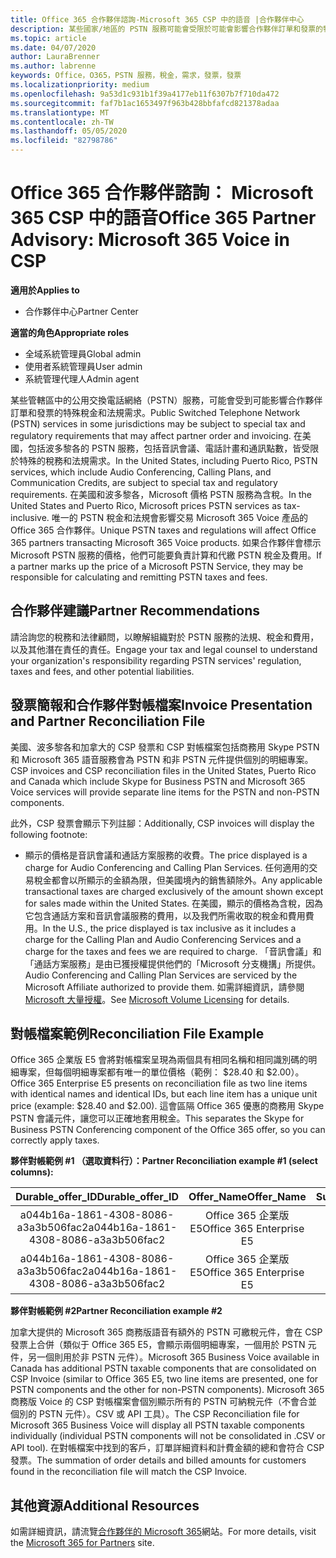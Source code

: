 ```yaml
---
title: Office 365 合作夥伴諮詢-Microsoft 365 CSP 中的語音 |合作夥伴中心
description: 某些國家/地區的 PSTN 服務可能會受限於可能會影響合作夥伴訂單和發票的特殊稅金和法規需求。
ms.topic: article
ms.date: 04/07/2020
author: LauraBrenner
ms.author: labrenne
keywords: Office，O365，PSTN 服務，稅金，需求，發票，發票
ms.localizationpriority: medium
ms.openlocfilehash: 9a53d1c931b1f39a4177eb11f6307b7f710da472
ms.sourcegitcommit: faf7b1ac1653497f963b428bbfafcd821378adaa
ms.translationtype: MT
ms.contentlocale: zh-TW
ms.lasthandoff: 05/05/2020
ms.locfileid: "82798786"
---
```

# <a name="office-365-partner-advisory-microsoft-365-voice-in-csp"></a><span data-ttu-id="df61d-104">Office 365 合作夥伴諮詢： Microsoft 365 CSP 中的語音</span><span class="sxs-lookup"><span data-stu-id="df61d-104">Office 365 Partner Advisory: Microsoft 365 Voice in CSP</span></span>

<span data-ttu-id="df61d-105">**適用於**</span><span class="sxs-lookup"><span data-stu-id="df61d-105">**Applies to**</span></span>

- <span data-ttu-id="df61d-106">合作夥伴中心</span><span class="sxs-lookup"><span data-stu-id="df61d-106">Partner Center</span></span>  

<span data-ttu-id="df61d-107">**適當的角色**</span><span class="sxs-lookup"><span data-stu-id="df61d-107">**Appropriate roles**</span></span>
-    <span data-ttu-id="df61d-108">全域系統管理員</span><span class="sxs-lookup"><span data-stu-id="df61d-108">Global admin</span></span>
-    <span data-ttu-id="df61d-109">使用者系統管理員</span><span class="sxs-lookup"><span data-stu-id="df61d-109">User admin</span></span>
-    <span data-ttu-id="df61d-110">系統管理代理人</span><span class="sxs-lookup"><span data-stu-id="df61d-110">Admin agent</span></span>

<span data-ttu-id="df61d-111">某些管轄區中的公用交換電話網絡（PSTN）服務，可能會受到可能影響合作夥伴訂單和發票的特殊稅金和法規需求。</span><span class="sxs-lookup"><span data-stu-id="df61d-111">Public Switched Telephone Network (PSTN) services in some jurisdictions may be subject to special tax and regulatory requirements that may affect partner order and invoicing.</span></span> <span data-ttu-id="df61d-112">在美國，包括波多黎各的 PSTN 服務，包括音訊會議、電話計畫和通訊點數，皆受限於特殊的稅務和法規需求。</span><span class="sxs-lookup"><span data-stu-id="df61d-112">In the United States, including Puerto Rico, PSTN services, which include Audio Conferencing, Calling Plans, and Communication Credits, are subject to special tax and regulatory requirements.</span></span> <span data-ttu-id="df61d-113">在美國和波多黎各，Microsoft 價格 PSTN 服務為含稅。</span><span class="sxs-lookup"><span data-stu-id="df61d-113">In the United States and Puerto Rico, Microsoft prices PSTN services as tax-inclusive.</span></span>  <span data-ttu-id="df61d-114">唯一的 PSTN 稅金和法規會影響交易 Microsoft 365 Voice 產品的 Office 365 合作夥伴。</span><span class="sxs-lookup"><span data-stu-id="df61d-114">Unique PSTN taxes and regulations will affect Office 365 partners transacting Microsoft 365 Voice products.</span></span>  <span data-ttu-id="df61d-115">如果合作夥伴會標示 Microsoft PSTN 服務的價格，他們可能要負責計算和代繳 PSTN 稅金及費用。</span><span class="sxs-lookup"><span data-stu-id="df61d-115">If a partner marks up the price of a Microsoft PSTN Service, they may be responsible for calculating and remitting PSTN taxes and fees.</span></span>

## <a name="partner-recommendations"></a><span data-ttu-id="df61d-116">合作夥伴建議</span><span class="sxs-lookup"><span data-stu-id="df61d-116">Partner Recommendations</span></span>

<span data-ttu-id="df61d-117">請洽詢您的稅務和法律顧問，以瞭解組織對於 PSTN 服務的法規、稅金和費用，以及其他潛在責任的責任。</span><span class="sxs-lookup"><span data-stu-id="df61d-117">Engage your tax and legal counsel to understand your organization's responsibility regarding PSTN services' regulation, taxes and fees, and other potential liabilities.</span></span>

## <a name="invoice-presentation-and-partner-reconciliation-file"></a><span data-ttu-id="df61d-118">發票簡報和合作夥伴對帳檔案</span><span class="sxs-lookup"><span data-stu-id="df61d-118">Invoice Presentation and Partner Reconciliation File</span></span>

<span data-ttu-id="df61d-119">美國、波多黎各和加拿大的 CSP 發票和 CSP 對帳檔案包括商務用 Skype PSTN 和 Microsoft 365 語音服務會為 PSTN 和非 PSTN 元件提供個別的明細專案。</span><span class="sxs-lookup"><span data-stu-id="df61d-119">CSP invoices and CSP reconciliation files in the United States, Puerto Rico and Canada which include Skype for Business PSTN and Microsoft 365 Voice services will provide separate line items for the PSTN and non-PSTN components.</span></span>

<span data-ttu-id="df61d-120">此外，CSP 發票會顯示下列註腳：</span><span class="sxs-lookup"><span data-stu-id="df61d-120">Additionally, CSP invoices will display the following footnote:</span></span>

* <span data-ttu-id="df61d-121">顯示的價格是音訊會議和通話方案服務的收費。</span><span class="sxs-lookup"><span data-stu-id="df61d-121">The price displayed is a charge for Audio Conferencing and Calling Plan Services.</span></span>  <span data-ttu-id="df61d-122">任何適用的交易稅金都會以所顯示的金額為限，但美國境內的銷售額除外。</span><span class="sxs-lookup"><span data-stu-id="df61d-122">Any applicable transactional taxes are charged exclusively of the amount shown except for sales made within the United States.</span></span>  <span data-ttu-id="df61d-123">在美國，顯示的價格為含稅，因為它包含通話方案和音訊會議服務的費用，以及我們所需收取的稅金和費用費用。</span><span class="sxs-lookup"><span data-stu-id="df61d-123">In the U.S., the price displayed is tax inclusive as it includes a charge for the Calling Plan and Audio Conferencing Services and a charge for the taxes and fees we are required to charge.</span></span>  <span data-ttu-id="df61d-124">「音訊會議」和「通話方案服務」是由已獲授權提供他們的「Microsoft 分支機搆」所提供。</span><span class="sxs-lookup"><span data-stu-id="df61d-124">Audio Conferencing and Calling Plan Services are serviced by the Microsoft Affiliate authorized to provide them.</span></span>  <span data-ttu-id="df61d-125">如需詳細資訊，請參閱[Microsoft 大量授權](https://go.microsoft.com/fwlink/?LinkId=690247)。</span><span class="sxs-lookup"><span data-stu-id="df61d-125">See [Microsoft Volume Licensing](https://go.microsoft.com/fwlink/?LinkId=690247) for details.</span></span>

## <a name="reconciliation-file-example"></a><span data-ttu-id="df61d-126">對帳檔案範例</span><span class="sxs-lookup"><span data-stu-id="df61d-126">Reconciliation File Example</span></span>

<span data-ttu-id="df61d-127">Office 365 企業版 E5 會將對帳檔案呈現為兩個具有相同名稱和相同識別碼的明細專案，但每個明細專案都有唯一的單位價格（範例： $28.40 和 $2.00）。</span><span class="sxs-lookup"><span data-stu-id="df61d-127">Office 365 Enterprise E5 presents on reconciliation file as two line items with identical names and identical IDs, but each line item has a unique unit price (example: $28.40 and $2.00).</span></span> <span data-ttu-id="df61d-128">這會區隔 Office 365 優惠的商務用 Skype PSTN 會議元件，讓您可以正確地套用稅金。</span><span class="sxs-lookup"><span data-stu-id="df61d-128">This separates the Skype for Business PSTN Conferencing component of the Office 365 offer, so you can correctly apply taxes.</span></span>

<span data-ttu-id="df61d-129">**夥伴對帳範例 #1 （選取資料行）：**</span><span class="sxs-lookup"><span data-stu-id="df61d-129">**Partner Reconciliation example #1 (select columns):**</span></span>

|<span data-ttu-id="df61d-130">**Durable_offer_ID**</span><span class="sxs-lookup"><span data-stu-id="df61d-130">**Durable_offer_ID**</span></span>|<span data-ttu-id="df61d-131">**Offer_Name**</span><span class="sxs-lookup"><span data-stu-id="df61d-131">**Offer_Name**</span></span>|<span data-ttu-id="df61d-132">**Subscription_Start_Date**</span><span class="sxs-lookup"><span data-stu-id="df61d-132">**Subscription_Start_Date**</span></span>|<span data-ttu-id="df61d-133">**Subscription_End_Date**</span><span class="sxs-lookup"><span data-stu-id="df61d-133">**Subscription_End_Date**</span></span>|<span data-ttu-id="df61d-134">**Charge_Start_Date**</span><span class="sxs-lookup"><span data-stu-id="df61d-134">**Charge_Start_Date**</span></span>|<span data-ttu-id="df61d-135">**Charge_End_Date**</span><span class="sxs-lookup"><span data-stu-id="df61d-135">**Charge_End_Date**</span></span>|<span data-ttu-id="df61d-136">**Charge_Type**</span><span class="sxs-lookup"><span data-stu-id="df61d-136">**Charge_Type**</span></span>|<span data-ttu-id="df61d-137">**Unit_Price**</span><span class="sxs-lookup"><span data-stu-id="df61d-137">**Unit_Price**</span></span>|
|:----:|:----:|:----:|:----:|:----:|:----:|:----:|:----:|
|<span data-ttu-id="df61d-138">a044b16a-1861-4308-8086-a3a3b506fac2</span><span class="sxs-lookup"><span data-stu-id="df61d-138">a044b16a-1861-4308-8086-a3a3b506fac2</span></span>   |<span data-ttu-id="df61d-139">Office 365 企業版 E5</span><span class="sxs-lookup"><span data-stu-id="df61d-139">Office 365 Enterprise E5</span></span>   |<span data-ttu-id="df61d-140">8/10/2019 0:00</span><span class="sxs-lookup"><span data-stu-id="df61d-140">8/10/2019 0:00</span></span>   |<span data-ttu-id="df61d-141">8/11/2019 0:00</span><span class="sxs-lookup"><span data-stu-id="df61d-141">8/11/2019 0:00</span></span>   |<span data-ttu-id="df61d-142">8/11/2019 0:00</span><span class="sxs-lookup"><span data-stu-id="df61d-142">8/11/2019 0:00</span></span>|<span data-ttu-id="df61d-143">9/10/2019 0:00</span><span class="sxs-lookup"><span data-stu-id="df61d-143">9/10/2019 0:00</span></span>   |<span data-ttu-id="df61d-144">循環費用</span><span class="sxs-lookup"><span data-stu-id="df61d-144">Cycle fee</span></span>   |<span data-ttu-id="df61d-145">28.40</span><span class="sxs-lookup"><span data-stu-id="df61d-145">28.40</span></span>   |
|<span data-ttu-id="df61d-146">a044b16a-1861-4308-8086-a3a3b506fac2</span><span class="sxs-lookup"><span data-stu-id="df61d-146">a044b16a-1861-4308-8086-a3a3b506fac2</span></span>   |<span data-ttu-id="df61d-147">Office 365 企業版 E5</span><span class="sxs-lookup"><span data-stu-id="df61d-147">Office 365 Enterprise E5</span></span>   |<span data-ttu-id="df61d-148">8/10/2019 0:00</span><span class="sxs-lookup"><span data-stu-id="df61d-148">8/10/2019 0:00</span></span>   |<span data-ttu-id="df61d-149">8/11/2019 0:00</span><span class="sxs-lookup"><span data-stu-id="df61d-149">8/11/2019 0:00</span></span>   |<span data-ttu-id="df61d-150">8/11/2019 0:00</span><span class="sxs-lookup"><span data-stu-id="df61d-150">8/11/2019 0:00</span></span>   |<span data-ttu-id="df61d-151">9/10/2019 0:00</span><span class="sxs-lookup"><span data-stu-id="df61d-151">9/10/2019 0:00</span></span>   |<span data-ttu-id="df61d-152">循環費用</span><span class="sxs-lookup"><span data-stu-id="df61d-152">Cycle fee</span></span>   |<span data-ttu-id="df61d-153">2.00</span><span class="sxs-lookup"><span data-stu-id="df61d-153">2.00</span></span>   |

<span data-ttu-id="df61d-154">**夥伴對帳範例 #2**</span><span class="sxs-lookup"><span data-stu-id="df61d-154">**Partner Reconciliation example #2**</span></span>

<span data-ttu-id="df61d-155">加拿大提供的 Microsoft 365 商務版語音有額外的 PSTN 可繳稅元件，會在 CSP 發票上合併（類似于 Office 365 E5，會顯示兩個明細專案，一個用於 PSTN 元件，另一個則用於非 PSTN 元件）。</span><span class="sxs-lookup"><span data-stu-id="df61d-155">Microsoft 365 Business Voice available in Canada has additional PSTN taxable components that are consolidated on CSP Invoice (similar to Office 365 E5, two line items are presented, one for PSTN components and the other for non-PSTN components).</span></span>  <span data-ttu-id="df61d-156">Microsoft 365 商務版 Voice 的 CSP 對帳檔案會個別顯示所有的 PSTN 可納稅元件（不會合並個別的 PSTN 元件）。CSV 或 API 工具）。</span><span class="sxs-lookup"><span data-stu-id="df61d-156">The CSP Reconciliation file for Microsoft 365 Business Voice will display all PSTN taxable components individually (individual PSTN components will not be consolidated in .CSV or API tool).</span></span>  <span data-ttu-id="df61d-157">在對帳檔案中找到的客戶，訂單詳細資料和計費金額的總和會符合 CSP 發票。</span><span class="sxs-lookup"><span data-stu-id="df61d-157">The summation of order details and billed amounts for customers found in the reconciliation file will match the CSP Invoice.</span></span>

## <a name="additional-resources"></a><span data-ttu-id="df61d-158">其他資源</span><span class="sxs-lookup"><span data-stu-id="df61d-158">Additional Resources</span></span>
<span data-ttu-id="df61d-159">如需詳細資訊，請流覽[合作夥伴的 Microsoft 365](https://www.microsoft.com/microsoft-365/partners/)網站。</span><span class="sxs-lookup"><span data-stu-id="df61d-159">For more details, visit the [Microsoft 365 for Partners](https://www.microsoft.com/microsoft-365/partners/) site.</span></span>

